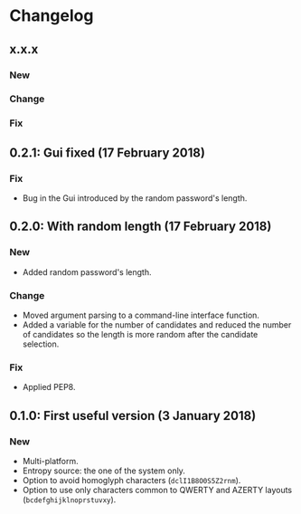 # Changelog

## x.x.x

### New


### Change


### Fix


## 0.2.1: Gui fixed (17 February 2018)

### Fix

-   Bug in the Gui introduced by the random password's length.

## 0.2.0: With random length (17 February 2018)

### New

-   Added random password's length.

### Change

-   Moved argument parsing to a command-line interface function.
-   Added a variable for the number of candidates and reduced the number of
    candidates so the length is more random after the candidate selection.

### Fix

-   Applied PEP8.

## 0.1.0: First useful version (3 January 2018)

### New

-   Multi-platform.
-   Entropy source: the one of the system only.
-   Option to avoid homoglyph characters (`dclI1B8O0S5Z2rnm`).
-   Option to use only characters common to QWERTY and AZERTY layouts
    (`bcdefghijklnoprstuvxy`).

